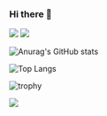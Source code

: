### Hi there 👋

<!--
**atsuh1r0/atsuh1r0** is a ✨ _special_ ✨ repository because its `README.md` (this file) appears on your GitHub profile.

Here are some ideas to get you started:

- 🔭 I’m currently working on ...
- 🌱 I’m currently learning ...
- 👯 I’m looking to collaborate on ...
- 🤔 I’m looking for help with ...
- 💬 Ask me about ...
- 📫 How to reach me: ...
- 😄 Pronouns: ...
- ⚡ Fun fact: ...
-->

<p align="left">
  <img src="https://komarev.com/ghpvc/?username=atsuh1r0" />
  <img src="https://img.shields.io/github/followers/atsuh1r0?label=follow&logo=github&style=flat" />
</p>

![Anurag's GitHub stats](https://github-readme-stats.vercel.app/api?username=atsuh1r0&show_icons=true&theme=radical)

![Top Langs](https://github-readme-stats.vercel.app/api/top-langs/?username=atsuh1r0&theme=radical&langs_count=20)

![trophy](https://github-profile-trophy.vercel.app/?username=atsuh1r0&theme=radical&column=7)

![](https://github-readme-streak-stats.herokuapp.com/?user=atsuh1r0&theme=radical)
